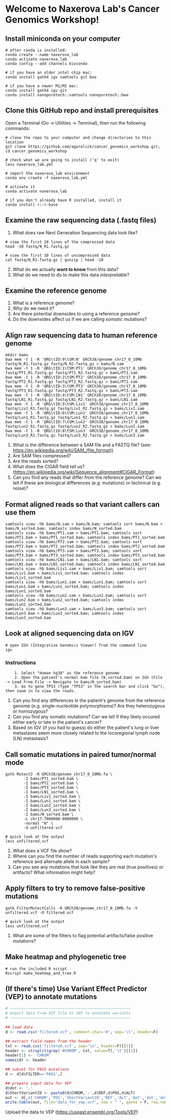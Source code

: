 # Welcome to Naxerova Lab's Cancer Genomics Workshop!

## Install miniconda on your computer

```
# after conda is installed:
conda create --name naxerova_lab
conda activate naxerova_lab
conda config --add channels bioconda

# if you have an older intel chip mac:
conda install gatk4 igv samtools git bwa

# if you have a newer M1/M2 mac:
conda install gatk4 igv git
conda install nanoporetech::samtools nanoporetech::bwa
```

## Clone this GitHub repo and install prerequisites

Open a Terminal (Go -> Utilities -> Terminal), then run the following commands:

```
# clone the repo to your computer and change directories to this location
git clone https://github.com/agorelick/cancer_genomics_workshop.git; cd cancer_genomics_workshop

# check what we are going to install ('q' to exit)
less naxerova_lab.yml

# import the naxerova_lab environment
conda env create -f naxerova_lab.yml

# activate it
conda activate naxerova_lab

# if you don't already have R installed, install it
conda install r::r-base

```

## Examine the raw sequencing data (.fastq files)

1. What does raw Next Generation Sequencing data look like? 

```
# view the first 10 lines of the compressed data
head -10 fastq/N_R1.fastq.gz

# view the first 10 lines of uncompressed data
cat fastq/N_R1.fastq.gz | gunzip | head -10
```

2. What do we actually **want to know** from this data?
3. What do we need to do to make this data _interpretable_?

## Examine the reference genome

1. What is a reference genome?
2. Why do we need it?
3. Are there potential downsides to using a reference genome?
4. Do the downsides affect us if we are calling _somatic_ mutations?


## Align raw sequencing data to human reference genome
```
mkdir bams
bwa mem -t 1 -R '@RG\tID:9\tSM:N' GRCh38/genome_chr17_0_10Mb fastq/N_R1.fastq.gz fastq/N_R2.fastq.gz > bams/N.sam
bwa mem -t 1 -R '@RG\tID:1\tSM:PT1' GRCh38/genome_chr17_0_10Mb fastq/PT1_R1.fastq.gz fastq/PT1_R2.fastq.gz > bams/PT1.sam
bwa mem -t 1 -R '@RG\tID:2\tSM:PT2' GRCh38/genome_chr17_0_10Mb fastq/PT2_R1.fastq.gz fastq/PT2_R2.fastq.gz > bams/PT2.sam
bwa mem -t 1 -R '@RG\tID:3\tSM:PT3' GRCh38/genome_chr17_0_10Mb fastq/PT3_R1.fastq.gz fastq/PT3_R2.fastq.gz > bams/PT3.sam
bwa mem -t 1 -R '@RG\tID:4\tSM:LN1' GRCh38/genome_chr17_0_10Mb fastq/LN1_R1.fastq.gz fastq/LN1_R2.fastq.gz > bams/LN1.sam
bwa mem -t 1 -R '@RG\tID:5\tSM:Liv1' GRCh38/genome_chr17_0_10Mb fastq/Liv1_R1.fastq.gz fastq/Liv1_R2.fastq.gz > bams/Liv1.sam
bwa mem -t 1 -R '@RG\tID:6\tSM:Lun1' GRCh38/genome_chr17_0_10Mb fastq/Lun1_R1.fastq.gz fastq/Lun1_R2.fastq.gz > bams/Lun1.sam
bwa mem -t 1 -R '@RG\tID:7\tSM:Lun2' GRCh38/genome_chr17_0_10Mb fastq/Lun2_R1.fastq.gz fastq/Lun2_R2.fastq.gz > bams/Lun2.sam
bwa mem -t 1 -R '@RG\tID:8\tSM:Lun3' GRCh38/genome_chr17_0_10Mb fastq/Lun3_R1.fastq.gz fastq/Lun3_R2.fastq.gz > bams/Lun3.sam
```

1. What is the difference between a SAM file and a FASTQ file? (see: https://en.wikipedia.org/wiki/SAM_(file_format))
2. Are SAM files compressed?
3. Are the reads sorted?
4. What does the CIGAR field tell us? (https://en.wikipedia.org/wiki/Sequence_alignment#CIGAR_Format) 
5. Can you find any reads that differ from the reference genome? Can we tell if these are biological differences (e.g. mutations) or technical (e.g. noise)?


## Format aligned reads so that variant callers can use them
```
samtools view -hb bams/N.sam > bams/N.bam; samtools sort bams/N.bam > bams/N_sorted.bam; samtools index bams/N_sorted.bam
samtools view -hb bams/PT1.sam > bams/PT1.bam; samtools sort bams/PT1.bam > bams/PT1_sorted.bam; samtools index bams/PT1_sorted.bam
samtools view -hb bams/PT2.sam > bams/PT2.bam; samtools sort bams/PT2.bam > bams/PT2_sorted.bam; samtools index bams/PT2_sorted.bam
samtools view -hb bams/PT3.sam > bams/PT3.bam; samtools sort bams/PT3.bam > bams/PT3_sorted.bam; samtools index bams/PT3_sorted.bam
samtools view -hb bams/LN1.sam > bams/LN1.bam; samtools sort bams/LN1.bam > bams/LN1_sorted.bam; samtools index bams/LN1_sorted.bam
samtools view -hb bams/Liv1.sam > bams/Liv1.bam; samtools sort bams/Liv1.bam > bams/Liv1_sorted.bam; samtools index bams/Liv1_sorted.bam
samtools view -hb bams/Lun1.sam > bams/Lun1.bam; samtools sort bams/Lun1.bam > bams/Lun1_sorted.bam; samtools index bams/Lun1_sorted.bam
samtools view -hb bams/Lun2.sam > bams/Lun2.bam; samtools sort bams/Lun2.bam > bams/Lun2_sorted.bam; samtools index bams/Lun2_sorted.bam
samtools view -hb bams/Lun3.sam > bams/Lun3.bam; samtools sort bams/Lun3.bam > bams/Lun3_sorted.bam; samtools index bams/Lun3_sorted.bam
```


## Look at aligned sequencing data on IGV

```
# open IGV (Integrative Genomics Viewer) from the command line
igv
```

### Instructions
        1. Select "Human hg38" as the reference genome
        2. Open the patient's normal bam file (N_sorted.bam) on IGV (File -> Load From File -> Navigate to bams/N_sorted.bam)
        3. Go to gene TP53 (Type "TP53" in the search bar and click "Go"), then zoom in to view the reads.

1. Can you find any differences in the patient's genome from the reference genome (e.g. single-nucleotide polymorphisms)? Are they heterozygous or homozygous?
2. Can you find any somatic mutations? Can we tell if they likely occured either early or late in the patient's cancer?
3. Based on IGV (if you had to guess) do either the patient's lung or liver metastases seem more closely related to the locoregional lymph node (LN) metastasis?


## Call somatic mutations in paired tumor/normal mode
```
gatk Mutect2 -R GRCh38/genome_chr17_0_10Mb.fa \
        -I bams/PT1_sorted.bam \
        -I bams/PT2_sorted.bam \
        -I bams/PT3_sorted.bam \
        -I bams/LN1_sorted.bam \
        -I bams/Liv1_sorted.bam \
        -I bams/Lun1_sorted.bam \
        -I bams/Lun2_sorted.bam \
        -I bams/Lun3_sorted.bam \
        -I bams/N_sorted.bam \
        -L chr17:7000000-8000000 \
        -normal "N" \
        -O unfiltered.vcf

# quick look at the output
less unfiltered.vcf
```
1. What does a VCF file show?
2. Where can you find the number of reads supporting each mutation's reference and alternate allele in each sample?
3. Can you see any mutations that look like they are real (true positives) or artifacts? What information might help?


## Apply filters to try to remove false-positive mutations
```
gatk FilterMutectCalls -R GRCh38/genome_chr17_0_10Mb.fa -V unfiltered.vcf -O filtered.vcf

# quick look at the output
less unfiltered.vcf
```
1. What are some of the filters to flag potential artifacts/false positive mutations?


## Make heatmap and phylogenetic tree

```
# run the included R script
Rscript make_heatmap_and_tree.R
```



## (If there's time) Use Variant Effect Predictor (VEP) to annotate mutations

```r
# ~~~~~~~~~~~~~~~~~~~~~~~~~~~~~~~~~~~~~~~~~~~~~~~~~~~~~
# export data from VCF file to VEP to annotate variants
# ~~~~~~~~~~~~~~~~~~~~~~~~~~~~~~~~~~~~~~~~~~~~~~~~~~~~~

## load data
d <- read.csv('filtered.vcf', comment.char='#', sep='\t', header=F)

## extract field names from the header
txt <- read.csv('filtered.vcf', sep='\n', header=F)[[1]]
header <- strsplit(grep('#CHROM', txt, value=T),'\t')[[1]]
header[1] <- 'CHROM'
names(d) <- header

## subset for PASS mutations
d <- d[d$FILTER=='PASS',]

## prepare input data for VEP
d$dot <- '.'
d$ShortVariantID <- paste0(d$CHROM,':',d$REF,d$POS,d$ALT)
out <- d[,c('CHROM','POS','ShortVariantID','REF','ALT','dot','dot','dot')]
write.table(out, file='data_for_vep.vcf', sep = " ", quote = F, row.names = F, col.names=F)
```

Upload the data to VEP (https://useast.ensembl.org/Tools/VEP)







